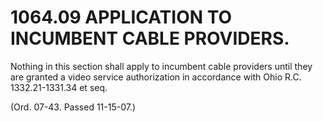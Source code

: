 1064.09 APPLICATION TO INCUMBENT CABLE PROVIDERS.
=================================================

Nothing in this section shall apply to incumbent cable providers until
they are granted a video service authorization in accordance with Ohio
R.C. 1332.21-1331.34 et seq.

(Ord. 07-43. Passed 11-15-07.)
